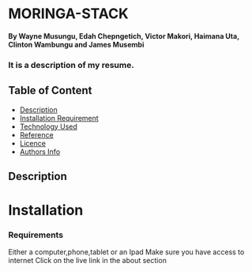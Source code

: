 # MORINGA-STACK

#### By Wayne Musungu, Edah Chepngetich, Victor Makori, Haimana Uta, Clinton Wambungu and James Musembi

### It is a description of my resume.

## Table of Content

- [Description](#Description)
- [Installation Requirement](#Installation)
- [Technology Used](#Technology-Used)
- [Reference](#Reference)
- [Licence](#LICENSE)
- [Authors Info](#Author-Info)

## Description


# Installation

### Requirements

   Either a computer,phone,tablet or an Ipad
Make sure you have access to internet
Click on the live link in the about section

